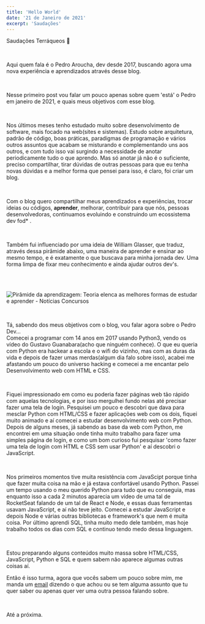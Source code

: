 ```yaml
---
title: 'Hello World'
date: '21 de Janeiro de 2021'
excerpt: 'Saudações'
---
```


Saudações Terráqueos 🖖

<br>

Aqui quem fala é o Pedro Aroucha, dev desde 2017, buscando agora uma nova experiência e aprendizados através desse blog.

<br>

Nesse primeiro post vou falar um pouco apenas sobre quem 'está' o Pedro em janeiro de 2021, e quais meus objetivos com esse blog.

<br>

Nos últimos meses tenho estudado muito sobre desenvolvimento de software, mais focado na web(sites e sistemas). Estudo sobre arquitetura, padrão de código, boas práticas, paradigmas de programação e vários outros assuntos que acabam se misturando e complementando uns aos outros, e com tudo isso vai surgindo a necessidade de anotar periodicamente tudo o que aprendo. Mas só anotar já não é o suficiente, preciso compartilhar, tirar dúvidas de outras pessoas para que eu tenha novas dúvidas e a melhor forma que pensei para isso, é claro, foi criar um blog.

<br>

Com o blog quero compartilhar meus aprendizados e experiências, trocar ideias ou códigos, **aprender**, melhorar, contribuir para que nós, pessoas desenvolvedoras, continuamos evoluindo e construindo um ecossistema dev fod\* .

<br>

Também fui influenciado por uma ideia de William Glasser, que traduz, através dessa pirâmide abaixo, uma maneira de aprender e ensinar ao mesmo tempo, e é exatamente o que buscava para minha jornada dev. Uma forma limpa de fixar meu conhecimento e ainda ajudar outros dev's.

<br><br>

![Pirâmide da aprendizagem: Teoria elenca as melhores formas de estudar e  aprender - Notícias Concursos](https://noticiasconcursos.com.br/wp-content/uploads/2020/08/noticiasconcursos.com.br-piramide-da-aprendizagem-conheca-a-teoria-que-elenca-as-melhores-formas-de-estudar-e-aprender-piramide-da-aprendizagem.png)

<br>

Tá, sabendo dos meus objetivos com o blog, vou falar agora sobre o Pedro Dev...
<br>
Comecei a programar com 14 anos em 2017 usando Python3, vendo os vídeo do Gustavo Guanabara(acho que ninguém conhece). O que eu queria com Python era hackear a escola e o wifi do vizinho, mas com as duras da vida e depois de fazer umas merdas(algum dia falo sobre isso), acabei me afastando um pouco do universo hacking e comecei a me encantar pelo Desenvolvimento web com HTML e CSS.

<br>

Fiquei impressionado em como eu poderia fazer páginas web tão rápido com aquelas tecnologias, e por isso mergulhei fundo nelas até precisar fazer uma tela de login. Pesquisei um pouco e descobri que dava para mesclar Python com HTML/CSS e fazer aplicações web com os dois, fiquei muito animado e aí comecei a estudar desenvolvimento web com Python. Depois de alguns meses, já sabendo as base da web com Python, me encontrei em uma situação onde tinha muito trabalho para fazer uma simples página de login, e como um bom curioso fui pesquisar 'como fazer uma tela de login com HTML e CSS sem usar Python' e aí descobri o JavaScript.

<br>

Nos primeiros momentos tive muita resistência com JavaScipt porque tinha que fazer muita coisa na mão e já estava confortável usando Python. Passei um tempo usando o meu querido Python para tudo que eu conseguia, mas enquanto isso a cada 2 minutos aparecia um vídeo de uma tal de RocketSeat falando de um tal de React e Node, e essas duas ferramentas usavam JavaScript, e aí não teve jeito. Comecei a estudar JavaScript e depois Node e várias outras bibliotecas e framework's que nem é muita coisa. Por último aprendi SQL, tinha muito medo dele também, mas hoje trabalho todos os dias com SQL e continuo tendo medo dessa linguagem.

<br>

Estou preparando alguns conteúdos muito massa sobre HTML/CSS, JavaScript, Python e SQL e quem sabem não aparece algumas outras coisas aí.

Então é isso turma, agora que vocês sabem um pouco sobre mim, me manda um [email](mailto:pluccas500@gmail.com) dizendo o que achou ou se tem alguma assunto que tu quer saber ou apenas quer ver uma outra pessoa falando sobre.

<br>

Até a próxima.
